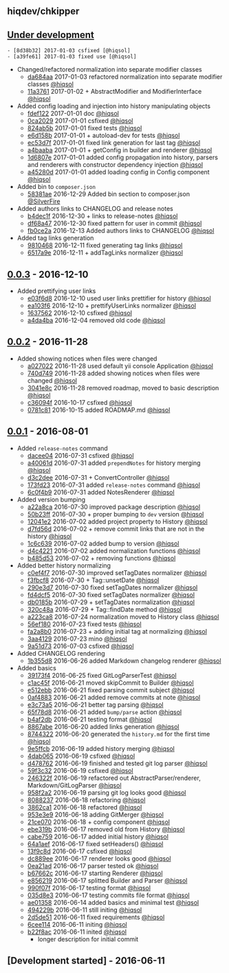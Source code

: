 hiqdev/chkipper
---------------

## [Under development]

    - [8d38b32] 2017-01-03 csfixed [@hiqsol]
    - [a39fe61] 2017-01-03 fixed use [@hiqsol]
- Changed/refactored normalization into separate modifier classes
    - [da684aa] 2017-01-03 refactored normalization into separate modifier classes [@hiqsol]
    - [11a3761] 2017-01-02 + AbstractModifier and ModifierInterface [@hiqsol]
- Added config loading and injection into history manipulating objects
    - [fdef122] 2017-01-01 doc [@hiqsol]
    - [0ca2029] 2017-01-01 csfixed [@hiqsol]
    - [824ab5b] 2017-01-01 fixed tests [@hiqsol]
    - [e6d158b] 2017-01-01 + autoload-dev for tests [@hiqsol]
    - [ec53d7f] 2017-01-01 fixed link generation for last tag [@hiqsol]
    - [a4baaba] 2017-01-01 + getConfig in builder and renderer [@hiqsol]
    - [1d6807e] 2017-01-01 added config propagation into history, parsers and renderers with constructor dependency injection [@hiqsol]
    - [a45280d] 2017-01-01 added loading config in Config component [@hiqsol]
- Added bin to `composer.json`
    - [58381ae] 2016-12-29 Added bin section to composer.json [@SilverFire]
- Added authors links to CHANGELOG and release notes
    - [b4dec1f] 2016-12-30 + links to release-notes [@hiqsol]
    - [df68a47] 2016-12-30 fixed pattern for user in commit [@hiqsol]
    - [fb0ce2a] 2016-12-13 Added authors links to CHANGELOG [@hiqsol]
- Added tag links generation
    - [9810468] 2016-12-11 fixed generating tag links [@hiqsol]
    - [6517a9e] 2016-12-11 + addTagLinks normalizer [@hiqsol]

## [0.0.3] - 2016-12-10

- Added prettifying user links
    - [e03f6d8] 2016-12-10 used user links prettifier for history [@hiqsol]
    - [ea103f6] 2016-12-10 + prettifyUserLinks normalizer [@hiqsol]
    - [1637562] 2016-12-10 csfixed [@hiqsol]
    - [a4da4ba] 2016-12-04 removed old code [@hiqsol]

## [0.0.2] - 2016-11-28

- Added showing notices when files were changed
    - [a027022] 2016-11-28 used default yii console Application [@hiqsol]
    - [740d749] 2016-11-28 added showing notices when files were changed [@hiqsol]
    - [3041e8c] 2016-11-28 removed roadmap, moved to basic description [@hiqsol]
    - [c36094f] 2016-10-17 csfixed [@hiqsol]
    - [0781c81] 2016-10-15 added ROADMAP.md [@hiqsol]

## [0.0.1] - 2016-08-01

- Added `release-notes` command
    - [dacee04] 2016-07-31 csfixed [@hiqsol]
    - [a40061d] 2016-07-31 added `prependNotes` for history merging [@hiqsol]
    - [d3c2dee] 2016-07-31 + ConvertController [@hiqsol]
    - [173fd23] 2016-07-31 added `release-notes` command [@hiqsol]
    - [6c0f4b9] 2016-07-31 added NotesRenderer [@hiqsol]
- Added version bumping
    - [a22a8ca] 2016-07-30 improved package description [@hiqsol]
    - [50b23ff] 2016-07-30 + proper bumping to `dev` version [@hiqsol]
    - [12041e2] 2016-07-02 added project property to History [@hiqsol]
    - [d7fd56d] 2016-07-02 + remove commit links that are not in the history [@hiqsol]
    - [1c6c639] 2016-07-02 added bump to version [@hiqsol]
    - [d4c4221] 2016-07-02 added normalization functions [@hiqsol]
    - [b485d53] 2016-07-02 + removing functions [@hiqsol]
- Added better history normalizing
    - [c0ef4f7] 2016-07-30 improved setTagDates normalizer [@hiqsol]
    - [f3fbcf8] 2016-07-30 + Tag::unsetDate [@hiqsol]
    - [290e3d7] 2016-07-30 fixed setTagDates normalizer [@hiqsol]
    - [fd4dcf5] 2016-07-30 fixed setTagDates normalizer [@hiqsol]
    - [db0185b] 2016-07-29 + setTagDates normalization [@hiqsol]
    - [320c48a] 2016-07-29 + Tag::findDate method [@hiqsol]
    - [a223ca8] 2016-07-24 normalization moved to History class [@hiqsol]
    - [56ef180] 2016-07-23 fixed tests [@hiqsol]
    - [fa2a8b0] 2016-07-23 + adding initial tag at normalizing [@hiqsol]
    - [3aa4129] 2016-07-23 mino [@hiqsol]
    - [9a51d73] 2016-07-03 csfixed [@hiqsol]
- Added CHANGELOG rendering
    - [1b355d8] 2016-06-26 added Markdown changelog renderer [@hiqsol]
- Added basics
    - [39173f4] 2016-06-25 fixed GitLogParserTest [@hiqsol]
    - [c1ac45f] 2016-06-21 moved skipCommit to Builder [@hiqsol]
    - [e512ebb] 2016-06-21 fixed parsing commit subject [@hiqsol]
    - [0af4883] 2016-06-21 added remove commits at note [@hiqsol]
    - [e3c73a5] 2016-06-21 better tag parsing [@hiqsol]
    - [65f78d8] 2016-06-21 added `bump/parse` action [@hiqsol]
    - [b4af2db] 2016-06-21 testing format [@hiqsol]
    - [8867abe] 2016-06-20 added links generation [@hiqsol]
    - [8744322] 2016-06-20 generated the `history.md` for the first time [@hiqsol]
    - [9e5ffcb] 2016-06-19 added history merging [@hiqsol]
    - [4dab065] 2016-06-19 csfixed [@hiqsol]
    - [d478762] 2016-06-19 finished and tested git log parser [@hiqsol]
    - [59f3c32] 2016-06-19 csfixed [@hiqsol]
    - [246322f] 2016-06-19 refactored out AbstractParser/renderer, Markdown/GitLogParser [@hiqsol]
    - [958f2a2] 2016-06-19 parsing git log looks good [@hiqsol]
    - [8088237] 2016-06-18 refactoring [@hiqsol]
    - [3862ca1] 2016-06-18 refactored [@hiqsol]
    - [953e3e9] 2016-06-18 adding GitMerger [@hiqsol]
    - [21ce070] 2016-06-18 + config component [@hiqsol]
    - [ebe319b] 2016-06-17 removed old from History [@hiqsol]
    - [cabe759] 2016-06-17 added initial history [@hiqsol]
    - [64a1aef] 2016-06-17 fixed setHeaders() [@hiqsol]
    - [13f9c8d] 2016-06-17 csfixed [@hiqsol]
    - [dc889ee] 2016-06-17 renderer looks good [@hiqsol]
    - [0ea21ad] 2016-06-17 parser tested ok [@hiqsol]
    - [b67662c] 2016-06-17 starting Renderer [@hiqsol]
    - [e856219] 2016-06-17 splitted Builder and Parser [@hiqsol]
    - [990f07f] 2016-06-17 testing format [@hiqsol]
    - [035d8e3] 2016-06-17 testing commits file format [@hiqsol]
    - [ae01358] 2016-06-14 added basics and minimal test [@hiqsol]
    - [494229b] 2016-06-11 still initing [@hiqsol]
    - [2d5de51] 2016-06-11 fixed requirements [@hiqsol]
    - [6cee114] 2016-06-11 initing [@hiqsol]
    - [b22f8ac] 2016-06-11 inited [@hiqsol]
        - longer description for initial commit

## [Development started] - 2016-06-11

[@hiqsol]: https://github.com/hiqsol
[sol@hiqdev.com]: https://github.com/hiqsol
[@SilverFire]: https://github.com/SilverFire
[d.naumenko.a@gmail.com]: https://github.com/SilverFire
[b22f8ac]: https://github.com/hiqdev/chkipper/commit/b22f8ac
[8744322]: https://github.com/hiqdev/chkipper/commit/8744322
[9e5ffcb]: https://github.com/hiqdev/chkipper/commit/9e5ffcb
[4dab065]: https://github.com/hiqdev/chkipper/commit/4dab065
[d478762]: https://github.com/hiqdev/chkipper/commit/d478762
[59f3c32]: https://github.com/hiqdev/chkipper/commit/59f3c32
[246322f]: https://github.com/hiqdev/chkipper/commit/246322f
[958f2a2]: https://github.com/hiqdev/chkipper/commit/958f2a2
[8088237]: https://github.com/hiqdev/chkipper/commit/8088237
[3862ca1]: https://github.com/hiqdev/chkipper/commit/3862ca1
[953e3e9]: https://github.com/hiqdev/chkipper/commit/953e3e9
[21ce070]: https://github.com/hiqdev/chkipper/commit/21ce070
[ebe319b]: https://github.com/hiqdev/chkipper/commit/ebe319b
[cabe759]: https://github.com/hiqdev/chkipper/commit/cabe759
[64a1aef]: https://github.com/hiqdev/chkipper/commit/64a1aef
[13f9c8d]: https://github.com/hiqdev/chkipper/commit/13f9c8d
[dc889ee]: https://github.com/hiqdev/chkipper/commit/dc889ee
[0ea21ad]: https://github.com/hiqdev/chkipper/commit/0ea21ad
[b67662c]: https://github.com/hiqdev/chkipper/commit/b67662c
[e856219]: https://github.com/hiqdev/chkipper/commit/e856219
[990f07f]: https://github.com/hiqdev/chkipper/commit/990f07f
[035d8e3]: https://github.com/hiqdev/chkipper/commit/035d8e3
[ae01358]: https://github.com/hiqdev/chkipper/commit/ae01358
[494229b]: https://github.com/hiqdev/chkipper/commit/494229b
[2d5de51]: https://github.com/hiqdev/chkipper/commit/2d5de51
[6cee114]: https://github.com/hiqdev/chkipper/commit/6cee114
[8867abe]: https://github.com/hiqdev/chkipper/commit/8867abe
[0af4883]: https://github.com/hiqdev/chkipper/commit/0af4883
[e3c73a5]: https://github.com/hiqdev/chkipper/commit/e3c73a5
[65f78d8]: https://github.com/hiqdev/chkipper/commit/65f78d8
[b4af2db]: https://github.com/hiqdev/chkipper/commit/b4af2db
[c1ac45f]: https://github.com/hiqdev/chkipper/commit/c1ac45f
[e512ebb]: https://github.com/hiqdev/chkipper/commit/e512ebb
[39173f4]: https://github.com/hiqdev/chkipper/commit/39173f4
[1c6c639]: https://github.com/hiqdev/chkipper/commit/1c6c639
[d4c4221]: https://github.com/hiqdev/chkipper/commit/d4c4221
[b485d53]: https://github.com/hiqdev/chkipper/commit/b485d53
[1b355d8]: https://github.com/hiqdev/chkipper/commit/1b355d8
[d7fd56d]: https://github.com/hiqdev/chkipper/commit/d7fd56d
[12041e2]: https://github.com/hiqdev/chkipper/commit/12041e2
[9a51d73]: https://github.com/hiqdev/chkipper/commit/9a51d73
[56ef180]: https://github.com/hiqdev/chkipper/commit/56ef180
[fa2a8b0]: https://github.com/hiqdev/chkipper/commit/fa2a8b0
[3aa4129]: https://github.com/hiqdev/chkipper/commit/3aa4129
[a223ca8]: https://github.com/hiqdev/chkipper/commit/a223ca8
[db0185b]: https://github.com/hiqdev/chkipper/commit/db0185b
[320c48a]: https://github.com/hiqdev/chkipper/commit/320c48a
[fd4dcf5]: https://github.com/hiqdev/chkipper/commit/fd4dcf5
[50b23ff]: https://github.com/hiqdev/chkipper/commit/50b23ff
[c0ef4f7]: https://github.com/hiqdev/chkipper/commit/c0ef4f7
[f3fbcf8]: https://github.com/hiqdev/chkipper/commit/f3fbcf8
[290e3d7]: https://github.com/hiqdev/chkipper/commit/290e3d7
[a22a8ca]: https://github.com/hiqdev/chkipper/commit/a22a8ca
[d3c2dee]: https://github.com/hiqdev/chkipper/commit/d3c2dee
[173fd23]: https://github.com/hiqdev/chkipper/commit/173fd23
[6c0f4b9]: https://github.com/hiqdev/chkipper/commit/6c0f4b9
[a40061d]: https://github.com/hiqdev/chkipper/commit/a40061d
[dacee04]: https://github.com/hiqdev/chkipper/commit/dacee04
[740d749]: https://github.com/hiqdev/chkipper/commit/740d749
[c36094f]: https://github.com/hiqdev/chkipper/commit/c36094f
[0781c81]: https://github.com/hiqdev/chkipper/commit/0781c81
[a027022]: https://github.com/hiqdev/chkipper/commit/a027022
[3041e8c]: https://github.com/hiqdev/chkipper/commit/3041e8c
[1637562]: https://github.com/hiqdev/chkipper/commit/1637562
[a4da4ba]: https://github.com/hiqdev/chkipper/commit/a4da4ba
[e03f6d8]: https://github.com/hiqdev/chkipper/commit/e03f6d8
[ea103f6]: https://github.com/hiqdev/chkipper/commit/ea103f6
[6517a9e]: https://github.com/hiqdev/chkipper/commit/6517a9e
[Under development]: https://github.com/hiqdev/chkipper/compare/0.0.3...HEAD
[0.0.3]: https://github.com/hiqdev/chkipper/compare/0.0.2...0.0.3
[0.0.2]: https://github.com/hiqdev/chkipper/compare/0.0.1...0.0.2
[0.0.1]: https://github.com/hiqdev/chkipper/releases/tag/0.0.1
[9810468]: https://github.com/hiqdev/chkipper/commit/9810468
[df68a47]: https://github.com/hiqdev/chkipper/commit/df68a47
[58381ae]: https://github.com/hiqdev/chkipper/commit/58381ae
[fb0ce2a]: https://github.com/hiqdev/chkipper/commit/fb0ce2a
[b4dec1f]: https://github.com/hiqdev/chkipper/commit/b4dec1f
[1d6807e]: https://github.com/hiqdev/chkipper/commit/1d6807e
[a45280d]: https://github.com/hiqdev/chkipper/commit/a45280d
[11a3761]: https://github.com/hiqdev/chkipper/commit/11a3761
[fdef122]: https://github.com/hiqdev/chkipper/commit/fdef122
[0ca2029]: https://github.com/hiqdev/chkipper/commit/0ca2029
[824ab5b]: https://github.com/hiqdev/chkipper/commit/824ab5b
[e6d158b]: https://github.com/hiqdev/chkipper/commit/e6d158b
[ec53d7f]: https://github.com/hiqdev/chkipper/commit/ec53d7f
[a4baaba]: https://github.com/hiqdev/chkipper/commit/a4baaba
[da684aa]: https://github.com/hiqdev/chkipper/commit/da684aa
[8d38b32]: https://github.com/hiqdev/chkipper/commit/8d38b32
[a39fe61]: https://github.com/hiqdev/chkipper/commit/a39fe61
